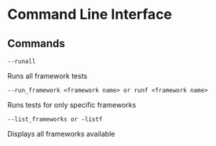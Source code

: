 # Command Line Interface

## Commands
```
--runall
```
Runs all framework tests

```
--run_framework <framework name> or runf <framework name>
```
Runs tests for only specific frameworks

```
--list_frameworks or -listf 
```
Displays all frameworks available
